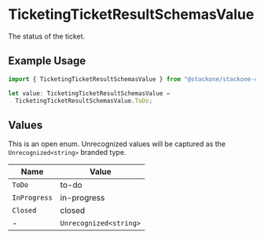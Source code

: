 # TicketingTicketResultSchemasValue

The status of the ticket.

## Example Usage

```typescript
import { TicketingTicketResultSchemasValue } from "@stackone/stackone-client-ts/sdk/models/shared";

let value: TicketingTicketResultSchemasValue =
  TicketingTicketResultSchemasValue.ToDo;
```

## Values

This is an open enum. Unrecognized values will be captured as the `Unrecognized<string>` branded type.

| Name                   | Value                  |
| ---------------------- | ---------------------- |
| `ToDo`                 | to-do                  |
| `InProgress`           | in-progress            |
| `Closed`               | closed                 |
| -                      | `Unrecognized<string>` |